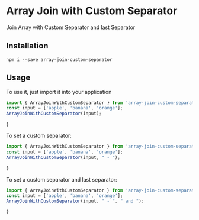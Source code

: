 # Array Join with Custom Separator
Join Array with Custom Separator and last Separator

## Installation

```
npm i --save array-join-custom-separator
```

## Usage

To use it, just import it into your application

```typescript
import { ArrayJoinWithCustomSeparator } from 'array-join-custom-separator'; // import
const input = ['apple', 'banana', 'orange'];
ArrayJoinWithCustomSeparator(input);

}

```

To set a custom separator:

```typescript
import { ArrayJoinWithCustomSeparator } from 'array-join-custom-separator'; // import
const input = ['apple', 'banana', 'orange'];
ArrayJoinWithCustomSeparator(input, " - ");

}

```

To set a custom separator and last separator:

```typescript
import { ArrayJoinWithCustomSeparator } from 'array-join-custom-separator'; // import
const input = ['apple', 'banana', 'orange'];
ArrayJoinWithCustomSeparator(input, " - ", " and ");

}

```